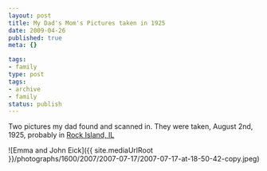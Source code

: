 ```yaml
---
layout: post
title: My Dad's Mom's Pictures taken in 1925
date: 2009-04-26
published: true
meta: {}

tags:
- family
type: post
tags:
- archive
- family
status: publish
---
```

Two pictures my dad found and scanned in.  They were taken, August 2nd, 1925, probably in [Rock Island, IL](http://maps.google.com/maps?f=q&source=s_q&hl=en&geocode=&q=rock+island,+iL&sll=42.504921,-83.371074&sspn=0.008526,0.016136&ie=UTF8&z=12&iwloc=A)

![Emma and John Eick]({{ site.mediaUrlRoot }}/photographs/1600/2007/2007-07-17/2007-07-17-at-18-50-42-copy.jpeg)
